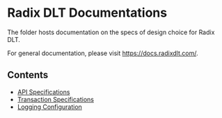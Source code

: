 # Radix DLT Documentations

The folder hosts documentation on the specs of design choice for Radix DLT.

For general documentation, please visit https://docs.radixdlt.com/.

## Contents

- [API Specifications](./api-specs)
- [Transaction Specifications](./transaction-specs)
- [Logging Configuration](./logging)
